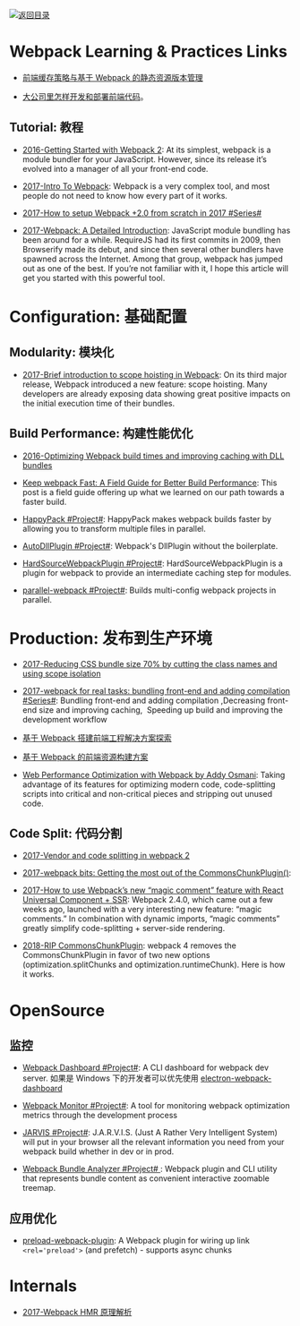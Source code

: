 [![返回目录](https://user-images.githubusercontent.com/5803001/38079637-ff0abcf0-3371-11e8-9b76-ad651620afc7.jpg)](https://github.com/wxyyxc1992/Awesome-Links)

# Webpack Learning & Practices Links

* [前端缓存策略与基于 Webpack 的静态资源版本管理](https://zhuanlan.zhihu.com/p/24954527)

* [大公司里怎样开发和部署前端代码](https://github.com/fouber/blog/issues/6)。

## Tutorial: 教程

* [2016-Getting Started with Webpack 2](https://blog.madewithenvy.com/getting-started-with-webpack-2-ed2b86c68783#.3ksiast1f): At its simplest, webpack is a module bundler for your JavaScript. However, since its release it’s evolved into a manager of all your front-end code.

* [2017-Intro To Webpack](https://medium.com/@kimberleycook/intro-to-webpack-1d035a47028d?source=linkShare-fe48c4221a4c-1482154145): Webpack is a very complex tool, and most people do not need to know how every part of it works.

* [2017-How to setup Webpack +2.0 from scratch in 2017 #Series#](https://medium.com/@wesharehoodies/simple-beginner-guide-for-webpack-2-0-from-scratch-part-v-495dba627718)

* [2017-Webpack: A Detailed Introduction](https://www.smashingmagazine.com/2017/02/a-detailed-introduction-to-webpack/): JavaScript module bundling has been around for a while. RequireJS had its first commits in 2009, then Browserify made its debut, and since then several other bundlers have spawned across the Internet. Among that group, webpack has jumped out as one of the best. If you’re not familiar with it, I hope this article will get you started with this powerful tool.

# Configuration: 基础配置

## Modularity: 模块化

* [2017-Brief introduction to scope hoisting in Webpack](https://parg.co/beE): On its third major release, Webpack introduced a new feature: scope hoisting. Many developers are already exposing data showing great positive impacts on the initial execution time of their bundles.

## Build Performance: 构建性能优化

* [2016-Optimizing Webpack build times and improving caching with DLL bundles](https://robertknight.github.io/posts/webpack-dll-plugins/)

* [Keep webpack Fast: A Field Guide for Better Build Performance](https://parg.co/UkI): This post is a field guide offering up what we learned on our path towards a faster build.

* [HappyPack #Project#](https://github.com/amireh/happypack): HappyPack makes webpack builds faster by allowing you to transform multiple files in parallel.

* [AutoDllPlugin #Project#](https://parg.co/Uka): Webpack's DllPlugin without the boilerplate.

* [HardSourceWebpackPlugin #Project#](https://parg.co/Uk1): HardSourceWebpackPlugin is a plugin for webpack to provide an intermediate caching step for modules.

* [parallel-webpack #Project#](https://parg.co/UkW): Builds multi-config webpack projects in parallel.

# Production: 发布到生产环境

* [2017-Reducing CSS bundle size 70% by cutting the class names and using scope isolation](https://parg.co/b19)

- [2017-webpack for real tasks: bundling front-end and adding compilation #Series#](https://iamakulov.com/notes/all/webpack-for-real-tasks-part-1/): Bundling front-end and adding compilation ,Decreasing front-end size and improving caching,  Speeding up build and improving the development workflow

- [基于 Webpack 搭建前端工程解决方案探索](http://www.infoq.com/cn/articles/frontend-engineering-webpack)

- [基于 Webpack 的前端资源构建方案](http://lifei.github.io/2015/12/20/webpack/#___8)

- [Web Performance Optimization with Webpack by Addy Osmani](https://parg.co/UXN): Taking advantage of its features for optimizing modern code, code-splitting scripts into critical and non-critical pieces and stripping out unused code.

## Code Split: 代码分割

* [2017-Vendor and code splitting in webpack 2](https://medium.com/@adamrackis/vendor-and-code-splitting-in-webpack-2-6376358f1923#.4ma6usgf0)

* [2017-webpack bits: Getting the most out of the CommonsChunkPlugin()](https://parg.co/bQb):

* [2017-How to use Webpack’s new “magic comment” feature with React Universal Component + SSR](https://parg.co/b9A): Webpack 2.4.0, which came out a few weeks ago, launched with a very interesting new feature: “magic comments.” In combination with dynamic imports, “magic comments” greatly simplify code-splitting + server-side rendering.

- [2018-RIP CommonsChunkPlugin](https://parg.co/Ukz): webpack 4 removes the CommonsChunkPlugin in favor of two new options (optimization.splitChunks and optimization.runtimeChunk). Here is how it works.

# OpenSource

## 监控

* [Webpack Dashboard #Project#](https://github.com/FormidableLabs/webpack-dashboard): A CLI dashboard for webpack dev server. 如果是 Windows 下的开发者可以优先使用 [electron-webpack-dashboard](https://github.com/FormidableLabs/electron-webpack-dashboard)

* [Webpack Monitor #Project#](https://github.com/webpackmonitor/webpackmonitor): A tool for monitoring webpack optimization metrics through the development process

- [JARVIS #Project#](https://github.com/zouhir/jarvis): J.A.R.V.I.S. (Just A Rather Very Intelligent System) will put in your browser all the relevant information you need from your webpack build whether in dev or in prod.

* [Webpack Bundle Analyzer #Project# ](https://github.com/th0r/webpack-bundle-analyzer): Webpack plugin and CLI utility that represents bundle content as convenient interactive zoomable treemap.

## 应用优化

* [preload-webpack-plugin](https://github.com/googlechrome/preload-webpack-plugin): A Webpack plugin for wiring up link `<rel='preload'>` (and prefetch) - supports async chunks

# Internals

* [2017-Webpack HMR 原理解析](https://zhuanlan.zhihu.com/p/30669007/)
